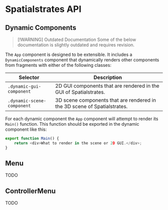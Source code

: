 # Spatialstrates API

## Dynamic Components

> [!WARNING] Outdated Documentation
> Some of the below documentation is slightly outdated and requires revision.

The `App` component is designed to be extensible. It includes a `DynamicComponents` component that dynamically renders other components from fragments with either of the following classes:

| Selector                   | Description                                                              |
| -------------------------- | ------------------------------------------------------------------------ |
| `.dynamic-gui-component`   | 2D GUI components that are rendered in the GUI of Spatialstrates.        |
| `.dynamic-scene-component` | 3D scene components that are rendered in the 3D scene of Spatialstrates. |

For each dynamic component the `App` component will attempt to render its `Main()` function. This function should be exported in the dynamic component like this:

```javascript
export function Main() {
    return <div>What to render in the scene or 2D GUI.</div>;
}
```


## Menu

TODO


## ControllerMenu

TODO

